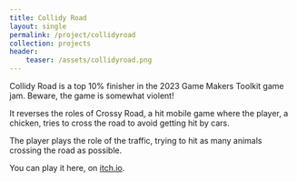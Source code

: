 ```yaml
---
title: Collidy Road
layout: single
permalink: /project/collidyroad
collection: projects
header:
    teaser: /assets/collidyroad.png
---
```


Collidy Road is a top 10% finisher in the 2023 Game Makers Toolkit game jam. Beware, the game is
somewhat violent!

It reverses the roles of Crossy Road, a hit mobile game where the player, a chicken,
tries to cross the road to avoid getting hit by cars.

The player plays the role of the traffic, trying to hit as many animals crossing the road as possible.

You can play it here, on [itch.io](https://andrewyx.itch.io/collidyroad).


